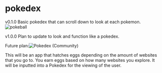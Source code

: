 ﻿# pokedex
v0.1.0
Basic pokedex that can scroll down to look at each pokemon.
![pokeball](https://github.com/user-attachments/assets/3e1cae4d-bbda-4de6-bfc9-6a23b47a4ea4)

v1.0.0 
Plan to update to look and function like a pokedex.

Future plan:![Pokedex (Community)](https://github.com/user-attachments/assets/19e2cb7b-16f0-4b9d-8995-b707eae398b2)

This will be an app that hatches eggs depending on the amount of websites that you go to.  You earn eggs based on how many websites you explore. It will be inputted into a Pokedex for the viewing of the user.  
